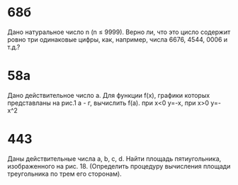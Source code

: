 68б
===
Дано натуральное число n (n ≤ 9999).
Верно ли, что это цисло содержит ровно три одинаковые цифры, как, например, числа 6676, 4544, 0006 и т.д.?

58а
===
Дано действительное число a. Для функции f(x), графики которых представланы на рис.1 а - г, вычислить f(a).
 при x<0 y=-x, при x>0 y=-x^2

443
===
Даны действительные числа a, b, c, d. Найти площадь пятиугольника, изображенного на рис. 18. (Определить процедуру вычисления площади треугольника по трем его сторонам).

